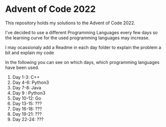# Advent of Code 2022

This repository holds my solutions to the Advent of Code 2022.

I've decided to use a different Programming Languages every few days so the learning curve for the used programming languages may increase.

I may ocassionaly add a Readme in each day folder to explain the problem a bit and explain my code

In the following you can see on which days, which programming languages have been used.



1. Day 1-3: C++
2. Day 4-6: Python3
3. Day 7-8: Java
4. Day 9  : Python3
5. Day 10-12: Go
6. Day 13-15: ???
7. Day 16-18: ???
7. Day 19-21: ???
9. Day 22-24: ???
